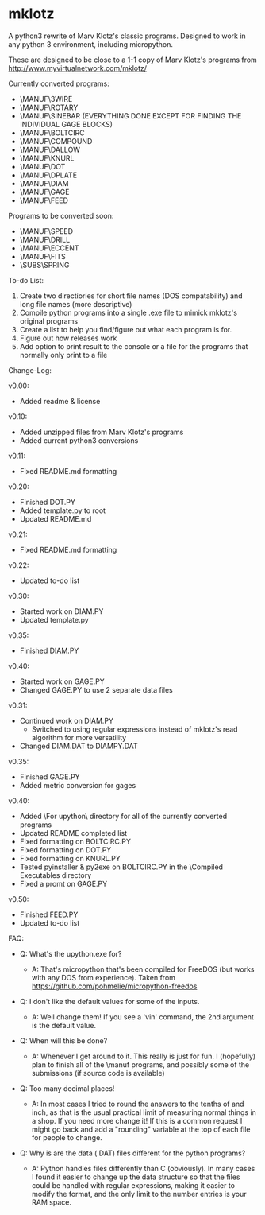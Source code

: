 # mklotz
A python3 rewrite of Marv Klotz's classic programs.  Designed to work in any python 3 environment, including micropython.

These are designed to be close to a 1-1 copy of Marv Klotz's programs from http://www.myvirtualnetwork.com/mklotz/


Currently converted programs:
- \MANUF\3WIRE
- \MANUF\ROTARY
- \MANUF\SINEBAR (EVERYTHING DONE EXCEPT FOR FINDING THE INDIVIDUAL GAGE BLOCKS)
- \MANUF\BOLTCIRC
- \MANUF\COMPOUND
- \MANUF\DALLOW
- \MANUF\KNURL
- \MANUF\DOT
- \MANUF\DPLATE
- \MANUF\DIAM
- \MANUF\GAGE
- \MANUF\FEED

Programs to be converted soon:
- \MANUF\SPEED
- \MANUF\DRILL
- \MANUF\ECCENT
- \MANUF\FITS
- \SUBS\SPRING

To-do List:
1. Create two directiories for short file names (DOS compatability) and long file names (more descriptive)
2. Compile python programs into a single .exe file to mimick mklotz's original programs
3. Create a list to help you find/figure out what each program is for.
4. Figure out how releases work
5. Add option to print result to the console or a file for the programs that normally only print to a file

Change-Log:

v0.00:
- Added readme & license

v0.10:
- Added unzipped files from Marv Klotz's programs
- Added current python3 conversions

v0.11:
- Fixed README.md formatting

v0.20:
- Finished DOT.PY
- Added template.py to root
- Updated README.md

v0.21:
- Fixed README.md formatting

v0.22:
- Updated to-do list

v0.30:
- Started work on DIAM.PY
- Updated template.py

v0.35:
- Finished DIAM.PY

v0.40:
- Started work on GAGE.PY
- Changed GAGE.PY to use 2 separate data files

v0.31:
- Continued work on DIAM.PY
    - Switched to using regular expressions instead of mklotz's read algorithm for more versatility
- Changed DIAM.DAT to DIAMPY.DAT

v0.35:
- Finished GAGE.PY
- Added metric conversion for gages

v0.40:
- Added \For upython\ directory for all of the currently converted programs
- Updated README completed list
- Fixed formatting on BOLTCIRC.PY
- Fixed formatting on DOT.PY
- Fixed formatting on KNURL.PY
- Tested pyinstaller & py2exe on BOLTCIRC.PY in the \Compiled Executables directory
- Fixed a promt on GAGE.PY

v0.50:
- Finished FEED.PY
- Updated to-do list

FAQ:
- Q: What's the upython.exe for?
    - A: That's micropython that's been compiled for FreeDOS (but works with any DOS from experience). Taken from https://github.com/pohmelie/micropython-freedos

- Q: I don't like the default values for some of the inputs.
    - A: Well change them! If you see a 'vin' command, the 2nd argument is the default value.

- Q: When will this be done?
    - A: Whenever I get around to it. This really is just for fun.  I (hopefully) plan to finish all of the \manuf programs, and possibly some of the submissions (if source code is available)

- Q: Too many decimal places!
    - A: In most cases I tried to round the answers to the tenths of and inch, as that is the usual practical limit of measuring normal things in a shop.  If you need more change it!  If this is a common request I might go back and add a "rounding" variable at the top of each file for people to change.

- Q: Why is are the data (.DAT) files different for the python programs?
    - A: Python handles files differently than C (obviously). In many cases I found it easier to change up the data structure so that the files could be handled with regular expressions, making it easier to modify the format, and the only limit to the number entries is your RAM space.